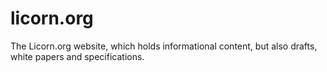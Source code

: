 licorn.org
==========

The Licorn.org website, which holds informational content, but also drafts, white papers and specifications.